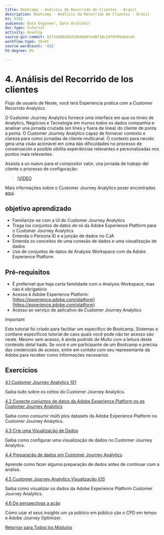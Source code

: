 ```yaml
---
title: Bootcamp - Análisis de Recorrido de Clientes - Brasil
description: Bootcamp - Análisis de Recorrido de Clientes - Brasil
kt: 5342
audience: Data Engineer, Data Architect
doc-type: tutorial
activity: develop
source-git-commit: 3272d288185415b4604fe48f18c19f8f06e6dce0
workflow-type: tm+mt
source-wordcount: '422'
ht-degree: 0%

---
```


# 4. Análisis del Recorrido de los clientes

Flujo de usuario de Neste, você terá Experiencia pratica com a Customer Recorrido Analytics.

O Customer Journey Analytics fornece uma interface em que os times de Analytics, Negócios e Tecnologia em munos todos os dados companhia e analisar una jornada cruzada (en línea y fuera de línea) do cliente de ponta a ponta. O Customer Journey Analytics capaz de fornecer contexto e clareza para como jornadas de cliente multicanal. O contexto para necido gera uma visão acionável em cima das dificuldades no processo de conversación e posible sibilita experiências relevantes e personalizadas nos pontos mais relevantes.

Assista a un nuevo para el compositor valor, una jornada de trabajo del cliente o processo de configuração:

>[!VIDEO](https://video.tv.adobe.com/v/327188?quality=12&learn=on)

Mais informações sobre o Customer Journey Analytics poser encontradas [aqui](https://spark.adobe.com/page/t62eiRu9l6iWJ/).

## objetivo aprendizado

- Familiarize-se com a UI do Customer Journey Analytics
- Traga los conjuntos de datos de os da Adobe Experience Platform para o Customer Journey Analytics
- Entenda o Persona ID e a junção de dados no CJA
- Entenda os conceitos de uma conexão de dados e uma visualização de dados
- Uso de conjuntos de datos de Analysis Workspace com da Adobe Experience Platform

## Pré-requisitos

- É preferível que haja certa familidade com o Analysis Workspace, mas não é obrigatório
- Acesso à Adobe Experience Platform: [https://experience.adobe.com/platform](https://experience.adobe.com/platform)
- Acesso ao serviço de aplicativo de Customer Journey Analytics

>[!IMPORTANT]
>
>Este tutorial foi criado para facilitar um específico de Bootcamp. Sistemas e contiene específicos tutorial de caos quais você pode não ter acesso são neste. Mesmo sem acesso, ê ainda podrido de Muito com a leitura deste conteúdo detal hado. Se você é um participante de um Bootcamp e precisa das credenciais de acesso, entre em contato com seu representante da Adobe para receber como informações necesarios.

## Exercícios

[4.1 Customer Journey Analytics 101](./ex1.md)

Saiba tudo sobre os ceitos do Customer Journey Analytics.

[4.2 Conecte conjuntos de datos da Adobe Experience Platform no es Customer Journey Analytics](./ex2.md)

Saiba como consumir múlti plos datasets da Adobe Experience Platform no Customer Journey Analytics.

[4.3 Crie uma Visualização de Dados](./ex3.md)

Saiba como configurar uma visualização de dados no Customer Journey Analytics.

[4.4 Preparação de dados em Customer Journey Analytics](./ex4.md)

Aprende como fazer alguma preparação de dados antes de continuar com a análise.

[4.5 Customer Journey Analytics Visualização iOS](./ex5.md)

Saiba como visualizar os dados da Adobe Experience Platform Customer Journey Analytics.

[4.6 De perspectivas a ação](./ex6.md)

Cómo usar el seus insights um ya público em público ção o CPD em tempo e Adobe Journey Optimizer.

[Retornar para Todos los Módulos](../../overview.md)
